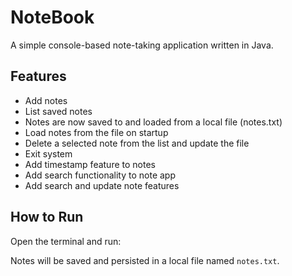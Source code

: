 # NoteBook

A simple console-based note-taking application written in Java.

## Features
- Add notes
- List saved notes
- Notes are now saved to and loaded from a local file (notes.txt)
- Load notes from the file on startup 
- Delete a selected note from the list and update the file
- Exit system
- Add timestamp feature to notes
- Add search functionality to note app
- Add search and update note features


## How to Run
Open the terminal and run:


Notes will be saved and persisted in a local file named `notes.txt`.


